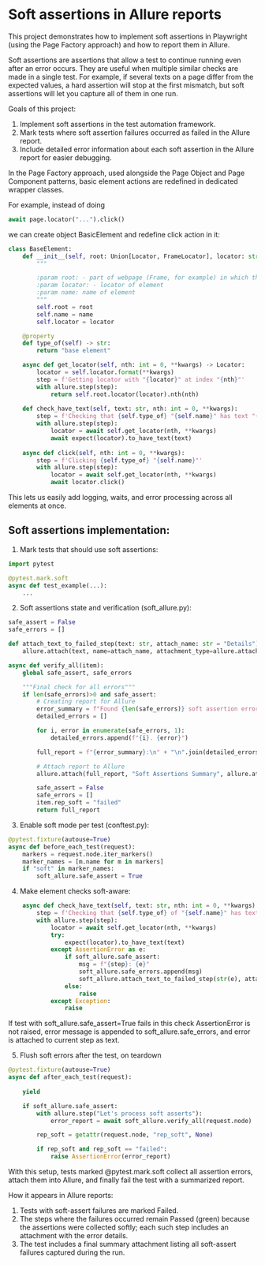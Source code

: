 # Soft assertions in Allure reports

This project demonstrates how to implement soft assertions in Playwright (using the Page Factory approach) and how to report them in Allure.

Soft assertions are assertions that allow a test to continue running even after an error occurs. 
They are useful when multiple similar checks are made in a single test. 
For example, if several texts on a page differ from the expected values, a hard assertion will stop at the first mismatch, but soft assertions will let you capture all of them in one run.

Goals of this project:
1. Implement soft assertions in the test automation framework.
2. Mark tests where soft assertion failures occurred as failed in the Allure report.
3. Include detailed error information about each soft assertion in the Allure report for easier debugging.

In the Page Factory approach, used alongside the Page Object and Page Component patterns, 
basic element actions are redefined in dedicated wrapper classes. 

For example, instead of doing
```python
await page.locator("...").click()
```
we can create object BasicElement and redefine click action in it:
```python
class BaseElement:
    def __init__(self, root: Union[Locator, FrameLocator], locator: str, name: str):
        """

        :param root: - part of webpage (Frame, for example) in which the locator is searched . If the locator is searched over all webpage root can be set to page.locator("body")
        :param locator: - locator of element
        :param name: name of element
        """
        self.root = root
        self.name = name
        self.locator = locator

    @property
    def type_of(self) -> str:
        return "base element"

    async def get_locator(self, nth: int = 0, **kwargs) -> Locator:
        locator = self.locator.format(**kwargs)
        step = f'Getting locator with "{locator}" at index "{nth}"'
        with allure.step(step):
            return self.root.locator(locator).nth(nth)
    
    def check_have_text(self, text: str, nth: int = 0, **kwargs):
        step = f'Checking that {self.type_of} "{self.name}" has text "{text}"'
        with allure.step(step):
            locator = await self.get_locator(nth, **kwargs)
            await expect(locator).to_have_text(text)
            
    async def click(self, nth: int = 0, **kwargs):
        step = f'Clicking {self.type_of} "{self.name}"'
        with allure.step(step):
            locator = await self.get_locator(nth, **kwargs)
            await locator.click()
```

This lets us easily add logging, waits, and error processing across all elements at once.

## Soft assertions implementation:
1. Mark tests that should use soft assertions:
```python
import pytest

@pytest.mark.soft
async def test_example(...):
    ...
```
2. Soft assertions state and verification (soft_allure.py):
```python
safe_assert = False
safe_errors = []

def attach_text_to_failed_step(text: str, attach_name: str = "Details"):
    allure.attach(text, name=attach_name, attachment_type=allure.attachment_type.TEXT)

async def verify_all(item):
    global safe_assert, safe_errors

    """Final check for all errors"""
    if len(safe_errors)>0 and safe_assert:
        # Creating report for Allure
        error_summary = f"Found {len(safe_errors)} soft assertion errors"
        detailed_errors = []

        for i, error in enumerate(safe_errors, 1):
            detailed_errors.append(f"{i}. {error}")

        full_report = f"{error_summary}:\n" + "\n".join(detailed_errors)

        # Attach report to Allure
        allure.attach(full_report, "Soft Assertions Summary", allure.attachment_type.TEXT)

        safe_assert = False
        safe_errors = []
        item.rep_soft = "failed"
        return full_report
```
3. Enable soft mode per test (conftest.py):
```python
@pytest.fixture(autouse=True)
async def before_each_test(request):
    markers = request.node.iter_markers()
    marker_names = [m.name for m in markers]
    if "soft" in marker_names:
        soft_allure.safe_assert = True
```
4. Make element checks soft-aware:
```python
    async def check_have_text(self, text: str, nth: int = 0, **kwargs):
        step = f'Checking that {self.type_of} of "{self.name}" has text "{text}"'
        with allure.step(step):
            locator = await self.get_locator(nth, **kwargs)
            try:
                expect(locator).to_have_text(text)
            except AssertionError as e:
                if soft_allure.safe_assert:
                    msg = f"{step}: {e}"
                    soft_allure.safe_errors.append(msg)
                    soft_allure.attach_text_to_failed_step(str(e), attach_name="Soft assertion")
                else:
                    raise
            except Exception:
                raise
```

If test with soft_allure.safe_assert=True fails in this check AssertionError is not raised, 
error message is appended to soft_allure.safe_errors, and error is attached to current step as text.

5. Flush soft errors after the test, on teardown
```python
@pytest.fixture(autouse=True)
async def after_each_test(request):
    
    yield

    if soft_allure.safe_assert:
        with allure.step("Let's process soft asserts"):
            error_report = await soft_allure.verify_all(request.node)

        rep_soft = getattr(request.node, "rep_soft", None)

        if rep_soft and rep_soft == "failed":
            raise AssertionError(error_report)
```

With this setup, tests marked @pytest.mark.soft collect all assertion errors, attach them into Allure, and finally fail the test with a summarized report. 

How it appears in Allure reports:
1. Tests with soft-assert failures are marked Failed.
2. The steps where the failures occurred remain Passed (green) because the assertions were collected softly; each such step includes an attachment with the error details.
3. The test includes a final summary attachment listing all soft-assert failures captured during the run.

